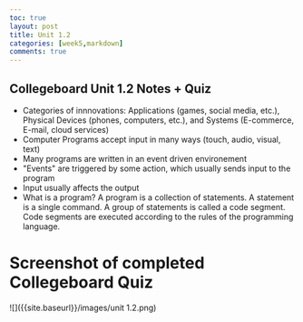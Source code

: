 ```yaml
---
toc: true
layout: post
title: Unit 1.2
categories: [week5,markdown]
comments: true
---
```

## Collegeboard Unit 1.2 Notes + Quiz
- Categories of innnovations: Applications (games, social media, etc.), Physical Devices (phones, computers, etc.), and Systems (E-commerce, E-mail, cloud services)
- Computer Programs accept input in many ways (touch, audio, visual, text)
- Many programs are written in an event driven environement
- "Events" are triggered by some action, which usually sends input to the program
- Input usually affects the output
- What is a program? A program is a collection of statements. A statement is a single command. A group of statements is called a code segment. Code segments are executed according to the rules of the programming language.

# Screenshot of completed Collegeboard Quiz
![]({{site.baseurl}}/images/unit 1.2.png)
